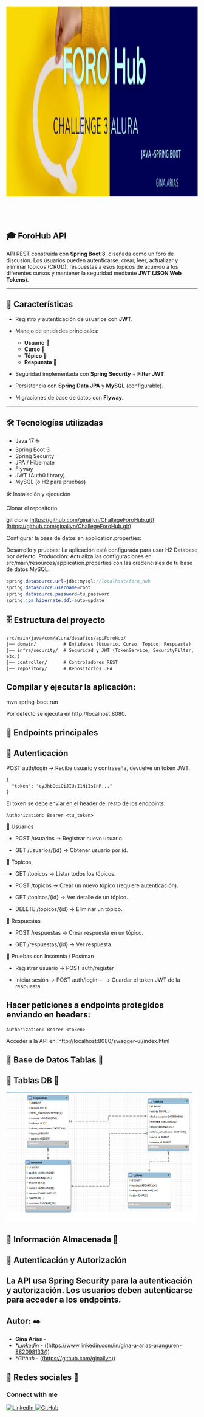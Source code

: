 <div align="center">
  <h1 align="center">
    <img width="900" height="500" alt="Banner" src="src/main/resources/img-readme/FOROHub Portada.png" />

  </h1>
</div>
<br> </br>

## 🎓 ForoHub API

API REST construida con **Spring Boot 3**, diseñada como un foro de discusión. Los usuarios pueden autenticarse. crear, leer, actualizar y eliminar tópicos (CRUD), respuestas a esos tópicos de acuerdo a los diferentes cursos y mantener la seguridad mediante **JWT (JSON Web Tokens)**.

---

## 🚀 Características

- Registro y autenticación de usuarios con **JWT**.
- Manejo de entidades principales:  
  - **Usuario** 👤  
  - **Curso** 📘  
  - **Tópico** 💬  
  - **Respuesta** 📝

- Seguridad implementada con **Spring Security** + **Filter JWT**.
- Persistencia con **Spring Data JPA** y **MySQL** (configurable).
- Migraciones de base de datos con **Flyway**.

---

## 🛠️ Tecnologías utilizadas

- Java 17 ☕
- Spring Boot 3
- Spring Security
- JPA / Hibernate
- Flyway
- JWT (Auth0 library)
- MySQL (o H2 para pruebas)



🛠️ Instalación y ejecución

Clonar el repositorio:

git clone [https://github.com/ginailyn/ChallegeForoHub.git](https://github.com/ginailyn/ChallegeForoHub.git)



Configurar la base de datos en application.properties:

Desarrollo y pruebas: La aplicación está configurada para usar H2 Database por defecto.
Producción: Actualiza las configuraciones en src/main/resources/application.properties con las credenciales de tu base de datos MySQL.

```java environment
spring.datasource.url=jdbc:mysql://localhost/foro_hub
spring.datasource.username=root
spring.datasource.password=tu_password
spring.jpa.hibernate.ddl-auto=update

```


## 🗄️ Estructura del proyecto

```
src/main/java/com/alura/desafios/apiForoHub/
│── domain/          # Entidades (Usuario, Curso, Topico, Respuesta)
│── infra/security/  # Seguridad y JWT (TokenService, SecurityFilter, etc.)
│── controller/      # Controladores REST
│── repository/      # Repositorios JPA
```
## Compilar y ejecutar la aplicación:

mvn spring-boot:run

Por defecto se ejecuta en http://localhost:8080.

## 📌 Endpoints principales
## 🔐 Autenticación

POST auth/login → Recibe usuario y contraseña, devuelve un token JWT.
```
{
  "token": "eyJhbGciOiJIUzI1NiIsInR..."
}

```
El token se debe enviar en el header del resto de los endpoints:
```
Authorization: Bearer <tu_token>
```
👤 Usuarios

- POST /usuarios → Registrar nuevo usuario.

- GET /usuarios/{id} → Obtener usuario por id.

💬 Tópicos

- GET /topicos → Listar todos los tópicos.

- POST /topicos → Crear un nuevo tópico (requiere autenticación).

- GET /topicos/{id} → Ver detalle de un tópico.

- DELETE /topicos/{id} → Eliminar un tópico.

📝 Respuestas

- POST /respuestas → Crear respuesta en un tópico.

- GET /respuestas/{id} → Ver respuesta.

🧪 Pruebas con Insomnia / Postman

- Registrar usuario → POST auth/register

- Iniciar sesión → POST auth/login
-- → Guardar el token JWT de la respuesta.

## Hacer peticiones a endpoints protegidos enviando en headers:
```
Authorization: Bearer <token>
```
Acceder a la API en:
http://localhost:8080/swagger-ui/index.html



## 🌟 Base de Datos  Tablas  🌟

## 📝 Tablas DB 📝

![Captura de pantalla de la Base de Datos](src/main/resources/img-readme/diagramaER-BD.png)

## 📝 Información Almacenada 📝

## 🔐 Autenticación y Autorización
La API usa Spring Security para la autenticación y autorización. Los usuarios deben autenticarse para acceder a los endpoints.
---

## Autor: ✒️

* **Gina Arias** -
* **Linkedin* - ((https://www.linkedin.com/in/gina-a-arias-aranguren-882098133/))
* **Github* - ([(https://github.com/ginailyn)](https://github.com/ginailyn))

## 🤝 Redes sociales 🤝

<h3 align="left">Connect with me</h3>

<a href="https://www.linkedin.com/in/[tu-usuario-linkedi](https://www.linkedin.com/in/gina-a-arias-aranguren-882098133/)/" target="_blank"> <img src="https://raw.githubusercontent.com/rahuldkjain/github-profile-readme-generator/master/src/images/icons/Social/linked-in-alt.svg" alt="LinkedIn" height="30" width="40" /> </a> <a href="https://github.com/[tu-usuario-github](https://github.com/ginailyn)" target="_blank"> <img src="https://raw.githubusercontent.com/rahuldkjain/github-profile-readme-generator/master/src/images/icons/Social/github.svg" alt="GitHub" height="30" width="40" /> </a>
